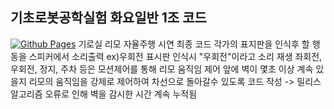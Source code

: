 ## 기초로봇공학실험 화요일반 1조 코드
[![Github Pages](https://img.shields.io/badge/github%20pages-121013?style=for-the-badge&logo=github&logoColor=white)](https://github.com/kymzzang6/limo.git)
기로실 리모 자율주행 시연 최종 코드
각가의 표지판을 인식후 할 행동을 스피커에서 소리출력 ex)우회전 표시판 인식시 "우회전"이라고 소리 재생
좌회전, 우회전, 정지, 주차 등은 모션제어를 통해 리모 움직임 제어
앞에 벽이 몇초 이상 계속 있을지 리모의 움직임을 강제로 제어하여 차선으로 돌아갈수 있도록 코드 작성 -> 밀리스 알고리즘 오류로 인해 벽을 감시한 시간 계속 누적됨
